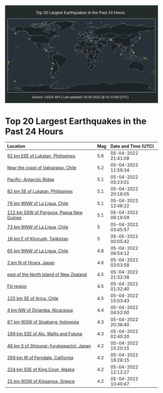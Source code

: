 ![Map](./map.png)

# Top 20 Largest Earthquakes in the Past 24 Hours

| Location | Mag | Date and Time (UTC) |
|:---|:---|:---|
| [92 km ESE of Lukatan, Philippines](https://earthquake.usgs.gov/earthquakes/eventpage/us7000h74t) | 5.6 | 05-04-2022 21:41:08 |
| [Near the coast of Valparaiso, Chile](https://earthquake.usgs.gov/earthquakes/eventpage/us7000h6zc) | 5.2 | 05-04-2022 11:59:34 |
| [Pacific-Antarctic Ridge](https://earthquake.usgs.gov/earthquakes/eventpage/us7000h6xw) | 5.1 | 05-04-2022 05:23:01 |
| [82 km SE of Lukatan, Philippines](https://earthquake.usgs.gov/earthquakes/eventpage/us7000h73u) | 5.1 | 05-04-2022 20:16:05 |
| [76 km WNW of La Ligua, Chile](https://earthquake.usgs.gov/earthquakes/eventpage/us7000h6zr) | 5.1 | 05-04-2022 12:48:22 |
| [112 km SSW of Panguna, Papua New Guinea](https://earthquake.usgs.gov/earthquakes/eventpage/us7000h6y4) | 5.1 | 05-04-2022 06:19:59 |
| [73 km WNW of La Ligua, Chile](https://earthquake.usgs.gov/earthquakes/eventpage/us7000h6x9) | 5 | 05-04-2022 03:45:57 |
| [16 km E of Khorugh, Tajikistan](https://earthquake.usgs.gov/earthquakes/eventpage/us7000h75s) | 5 | 05-05-2022 00:05:42 |
| [65 km WNW of La Ligua, Chile](https://earthquake.usgs.gov/earthquakes/eventpage/us7000h6ya) | 4.8 | 05-04-2022 06:54:12 |
| [2 km N of Hirara, Japan](https://earthquake.usgs.gov/earthquakes/eventpage/us7000h6xa) | 4.6 | 05-04-2022 03:53:58 |
| [east of the North Island of New Zealand](https://earthquake.usgs.gov/earthquakes/eventpage/us7000h74q) | 4.5 | 05-04-2022 21:32:38 |
| [Fiji region](https://earthquake.usgs.gov/earthquakes/eventpage/us7000h6wp) | 4.5 | 05-04-2022 01:32:40 |
| [125 km SE of Arica, Chile](https://earthquake.usgs.gov/earthquakes/eventpage/us7000h708) | 4.5 | 05-04-2022 15:03:43 |
| [4 km NW of Diriamba, Nicaragua](https://earthquake.usgs.gov/earthquakes/eventpage/us7000h6xp) | 4.4 | 05-04-2022 04:52:00 |
| [87 km WSW of Sinabang, Indonesia](https://earthquake.usgs.gov/earthquakes/eventpage/us7000h743) | 4.3 | 05-04-2022 20:38:40 |
| [189 km SSE of Alo, Wallis and Futuna](https://earthquake.usgs.gov/earthquakes/eventpage/us7000h6x7) | 4.3 | 05-04-2022 02:40:20 |
| [46 km S of Shizunai-furukawachō, Japan](https://earthquake.usgs.gov/earthquakes/eventpage/us7000h70g) | 4.2 | 05-04-2022 15:20:15 |
| [269 km W of Ferndale, California](https://earthquake.usgs.gov/earthquakes/eventpage/us7000h72v) | 4.2 | 05-04-2022 18:28:15 |
| [224 km SSE of King Cove, Alaska](https://earthquake.usgs.gov/earthquakes/eventpage/us7000h6zh) | 4.2 | 05-04-2022 12:12:27 |
| [15 km WSW of Kíssamos, Greece](https://earthquake.usgs.gov/earthquakes/eventpage/us7000h6z3) | 4.2 | 05-04-2022 10:40:47 |
